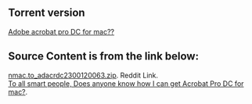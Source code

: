 ## Torrent version
[Adobe acrobat pro DC for mac??](https://www.reddit.com/r/TorrentsNeedingSeeds/comments/s0fy41/adobe_acrobat_pro_dc_for_mac/)  


## Source Content is from the link below:
[nmac.to_adacrdc2300120063.zip](https://1fichier.com/?a7nk2v2if6ph2rw3x2cv). 
Reddit Link.  
[To all smart people, Does anyone know how I can get Acrobat Pro DC for mac?](https://www.reddit.com/r/AdobeZii/comments/io71w9/to_all_smart_people_does_anyone_know_how_i_can/). 
